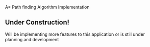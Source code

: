 A* Path finding Algorithm Implementation

## Under Construction!
Will be implementing more features to this application or is still under planning and development
